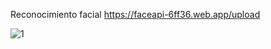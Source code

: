 Reconocimiento facial
https://faceapi-6ff36.web.app/upload


![1](https://github.com/Nahue404/Jagua-Attendance/assets/141678990/46364508-48ae-4a88-b034-a8f03518b107)
